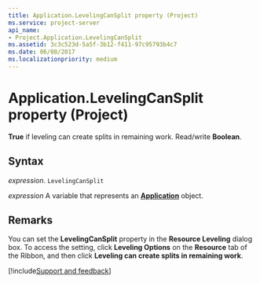 ```yaml
---
title: Application.LevelingCanSplit property (Project)
ms.service: project-server
api_name:
- Project.Application.LevelingCanSplit
ms.assetid: 3c3c523d-5a5f-3b12-f411-97c95793b4c7
ms.date: 06/08/2017
ms.localizationpriority: medium
---
```



# Application.LevelingCanSplit property (Project)

 **True** if leveling can create splits in remaining work. Read/write **Boolean**.


## Syntax

_expression_. `LevelingCanSplit`

_expression_ A variable that represents an **[Application](Project.Application.md)** object.


## Remarks

You can set the **LevelingCanSplit** property in the **Resource Leveling** dialog box. To access the setting, click **Leveling Options** on the **Resource** tab of the Ribbon, and then click **Leveling can create splits in remaining work**.

[!include[Support and feedback](~/includes/feedback-boilerplate.md)]